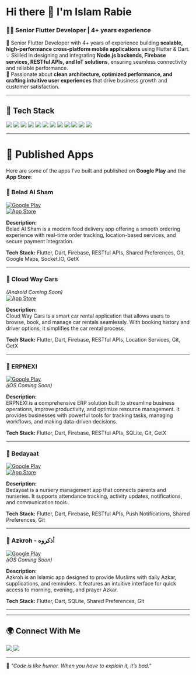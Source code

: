 # Hi there 👋 I'm Islam Rabie  

### 👨‍💻 Senior Flutter Developer | 4+ years experience  
🚀 Senior Flutter Developer with 4+ years of experience building **scalable, high-performance cross-platform mobile applications** using Flutter & Dart.  
💡 Skilled in designing and integrating **Node.js backends, Firebase services, RESTful APIs, and IoT solutions**, ensuring seamless connectivity and reliable performance.  
🎯 Passionate about **clean architecture, optimized performance, and crafting intuitive user experiences** that drive business growth and customer satisfaction.   

---

## 🔧 Tech Stack
<p>
  <img src="https://img.shields.io/badge/Flutter-02569B?logo=flutter&logoColor=white&style=for-the-badge" />
  <img src="https://img.shields.io/badge/Dart-0175C2?logo=dart&logoColor=white&style=for-the-badge" />
  <img src="https://img.shields.io/badge/Node.js-339933?logo=node.js&logoColor=white&style=for-the-badge" />
  <img src="https://img.shields.io/badge/Firebase-FFCA28?logo=firebase&logoColor=black&style=for-the-badge" />
  <img src="https://img.shields.io/badge/PostgreSQL-336791?logo=postgresql&logoColor=white&style=for-the-badge" />
  <img src="https://img.shields.io/badge/MongoDB-47A248?logo=mongodb&logoColor=white&style=for-the-badge" />
  <img src="https://img.shields.io/badge/GetX-FFC107?style=for-the-badge" />
  <img src="https://img.shields.io/badge/Cubit-29B6F6?style=for-the-badge" />
  <img src="https://img.shields.io/badge/BLoC-0A66C2?style=for-the-badge" />
  <img src="https://img.shields.io/badge/Google%20Maps-4285F4?logo=google-maps&logoColor=white&style=for-the-badge" />
  <img src="https://img.shields.io/badge/Socket.IO-010101?logo=socket.io&logoColor=white&style=for-the-badge" />
  <img src="https://img.shields.io/badge/Provider-FF6F00?style=for-the-badge" />
</p>


---

# 📱 Published Apps

Here are some of the apps I’ve built and published on **Google Play** and the **App Store**:


### 🍔 Belad Al Sham  
[![Google Play](https://img.shields.io/badge/Google_Play-414141?style=for-the-badge&logo=google-play&logoColor=white)](https://play.google.com/store/apps/details?id=com.belad.alsham.app)  
[![App Store](https://img.shields.io/badge/App_Store-0D96F6?style=for-the-badge&logo=app-store&logoColor=white)](https://apps.apple.com/eg/app/belad-al-sham/id6752439631)  

**Description:**  
Belad Al Sham is a modern food delivery app offering a smooth ordering experience with real-time order tracking, location-based services, and secure payment integration.  

**Tech Stack:** Flutter, Dart, Firebase, RESTful APIs, Shared Preferences, Git, Google Maps, Socket.IO, GetX  

---

### 🚗 Cloud Way Cars  
*(Android Coming Soon)*  
[![App Store](https://img.shields.io/badge/App_Store-0D96F6?style=for-the-badge&logo=app-store&logoColor=white)](https://apps.apple.com/eg/app/cloud-way-cars/id6751117416)  

**Description:**  
Cloud Way Cars is a smart car rental application that allows users to browse, book, and manage car rentals seamlessly. With booking history and driver options, it simplifies the car rental process.  

**Tech Stack:** Flutter, Dart, Firebase, RESTful APIs, Location Services, Git, GetX  


---

### 🚀 ERPNEXI  
[![Google Play](https://img.shields.io/badge/Google_Play-414141?style=for-the-badge&logo=google-play&logoColor=white)](https://play.google.com/store/apps/details?id=com.nexiErp.app)  
*(iOS Coming Soon)*  

**Description:**  
ERPNEXI is a comprehensive ERP solution built to streamline business operations, improve productivity, and optimize resource management. It provides businesses with powerful tools for tracking tasks, managing workflows, and making data-driven decisions.  

**Tech Stack:** Flutter, Dart, Firebase, RESTful APIs, SQLite, Git, GetX  

---

### 🏫 Bedayaat  
[![Google Play](https://img.shields.io/badge/Google_Play-414141?style=for-the-badge&logo=google-play&logoColor=white)](https://play.google.com/store/apps/details?id=com.bedayat.app)  
[![App Store](https://img.shields.io/badge/App_Store-0D96F6?style=for-the-badge&logo=app-store&logoColor=white)](https://apps.apple.com/eg/app/bedayat/id6451140940)  

**Description:**  
Bedayaat is a nursery management app that connects parents and nurseries. It supports attendance tracking, activity updates, notifications, and communication tools.  

**Tech Stack:** Flutter, Dart, Firebase, RESTful APIs, Push Notifications, Shared Preferences, Git  

---

### 🕌 Azkroh - أذكروه  
[![Google Play](https://img.shields.io/badge/Google_Play-414141?style=for-the-badge&logo=google-play&logoColor=white)](https://play.google.com/store/apps/details?id=com.islamsalemco.azkroh)  
*(iOS Coming Soon)*  

**Description:**  
Azkroh is an Islamic app designed to provide Muslims with daily Azkar, supplications, and reminders. It features an intuitive interface for quick access to morning, evening, and prayer Azkar.  

**Tech Stack:** Flutter, Dart, SQLite, Shared Preferences, Git  

---



---

## 🌍 Connect With Me
<p>
  <a href="https://www.linkedin.com/in/islam-rabie-1529a7182/">
    <img src="https://img.shields.io/badge/LinkedIn-0A66C2?logo=linkedin&logoColor=white&style=for-the-badge" />
  </a>
  <a href="mailto:islamsalemdev@gmail.com">
    <img src="https://img.shields.io/badge/Email-D14836?logo=gmail&logoColor=white&style=for-the-badge" />
  </a>
</p>

---
💬 *"Code is like humor. When you have to explain it, it’s bad."*

